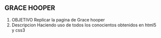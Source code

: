 ## GRACE HOOPER

 1. OBJETIVO
    Replicar la pagina de Grace hooper
2. Descripcion
    Haciendo uso de todos los conocientos obtenidos en html5 y css3
